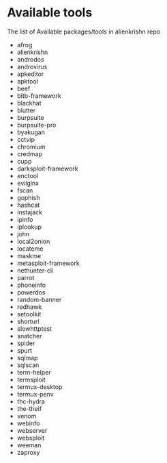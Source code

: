 # Available tools


The list of Available packages/tools in alienkrishn repo

* afrog
* alienkrishn
* androdos
* androvirus
* apkeditor
* apktool
* beef
* bitb-framework
* blackhat
* blutter
* burpsuite
* burpsuite-pro
* byakugan
* cctvip
* chromium
* credmap
* cupp
* darksploit-framework
* enctool
* evilginx
* fscan
* gophish
* hashcat
* instajack
* ipinfo
* iplookup
* john
* local2onion
* locateme
* maskme
* metasploit-framework
* nethunter-cli
* parrot
* phoneinfo
* powerdos
* random-banner
* redhawk
* setoolkit
* shorturl
* slowhttptest
* snatcher
* spider
* spurt
* sqlmap
* sqlscan
* term-helper
* termsploit
* termux-desktop
* termux-penv
* thc-hydra
* the-theif
* venom
* webinfo
* webserver
* websploit
* weeman
* zaproxy

